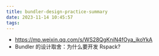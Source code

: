 ```yaml
---
title: bundler-design-practice-summary
date: 2023-11-14 10:45:57
tags:
---
```

- https://mp.weixin.qq.com/s/WS28QgKniN4fOya_ikoYkA
- Bundler 的设计取舍：为什么要开发 Rspack?
